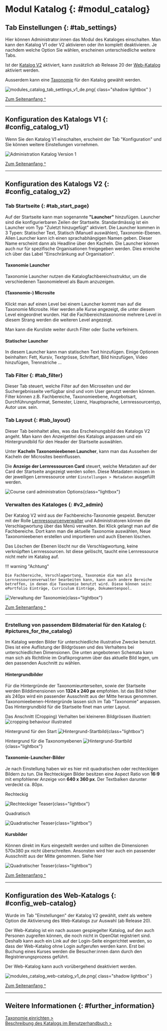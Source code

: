 # Modul Katalog {: #modul_catalog}

## Tab Einstellungen {: #tab_settings}

Hier können Administrator:innen das Modul des Kataloges einschalten. Man kann den Katalog V1 oder V2 aktivieren oder ihn komplett deaktivieren. Je nachdem welche Option Sie wählen, erscheinen unterschiedliche weitere Tabs.

Ist der [Katalog V2](#config_catalog_v2) aktiviert, kann zusätzlich ab Release 20 der [Web-Katalog](#config_web-catalog) aktiviert werden. 

Ausserdem kann eine [Taxonomie](Modules_Taxonomy.de.md) für den Katalog gewählt werden.

![modules_catalog_tab_settings_v1_de.png](assets/modules_catalog_tab_settings_v1_de.png){ class="shadow lightbox" }

[Zum Seitenanfang ^](#modul_catalog)

---


## Konfiguration des Katalogs V1 {: #config_catalog_v1}

Wenn Sie den Katalog V1 einschalten, erscheint der Tab "Konfiguration" und Sie können weitere Einstellungen vornehmen. 

![Administration Katalog Version 1](assets/Admin_KatalogV1.png)
    
[Zum Seitenanfang ^](#modul_catalog)

---


## Konfiguration des Katalogs V2 {: #config_catalog_v2}

### Tab Startseite {: #tab_start_page}

Auf der Startseite kann man sogenannte **"Launcher"** hinzufügen. Launcher sind die konfigurierbaren Zeilen der Startseite. Standardmässig ist ein Launcher vom Typ "Zuletzt hinzugefügt" aktiviert. Die Launcher kommen in 3 Typen: Statischer Text, Statisch (Manuell auswählen), Taxonomie-Ebenen.
Allen Launcher kann ich einen sprachabhängigen Namen geben. Dieser Name erscheint dann als Headline über den Kacheln. Die Launcher können auch nur für spezifische Organisationen freigegeben werden. Dies erreiche ich über das Label "Einschränkung auf Organisation".

#### Taxonomie Launcher

Taxonomie Launcher nutzen die Katalogfachbereichsstruktur, um die verschiedenen Taxonomielevel als Baum anzuzeigen.

#### (Taxonomie-) Microsite

Klickt man auf einen Level bei einem Launcher kommt man auf die Taxonomie Microsite. Hier werden alle Kurse angezeigt, die unter diesem Level eingeordnet wurden. Hat die Fachbereichstaxonomie mehrere Level in diesem Strang werden die weiteren Level angezeigt.

Man kann die Kursliste weiter durch Filter oder Suche verfeinern.

#### Statischer Launcher

In diesem Launcher kann man statischen Text hinzufügen. Einige Optionen beinhalten: Fett, Kursiv, Textgrösse, Schriftart, Bild hinzufügen, Video hinzufügen, Trennstriche ...

### Tab Filter {: #tab_filter}

Dieser Tab steuert, welche Filter auf den Microseiten und der Suchergebnisseite verfügbar sind und vom User genutzt werden können. Filter können z.B. Fachbereiche, Taxonomieebene, Angebotsart, Durchführungsformat, Semester, Lizenz, Hauptsprache, Lernressourcentyp, Autor usw. sein. 

### Tab Layout {: #tab_layout}

Dieser Tab beinhaltet alles, was das Erscheinungsbild des Katalogs V2 angeht. Man kann den Anzeigetitel des Katalogs anpassen und ein Hintergrundbild für den Header der Startseite auswählen.

Unter **Kacheln Taxonomieebenen Launcher**, kann man das Aussehen der Kacheln der Microsites beeinflussen.

Die **Anzeige der Lernressourcen Card** steuert, welche Metadaten auf der Card der Startseite angezeigt werden sollen. Diese Metadaten müssen in der jeweiligen Lernressource unter `Einstellungen > Metadaten` ausgefüllt werden.

![Course card administration Options](assets/course-card-admin.de.jpg){class="lightbox"}

### Verwalten des Kataloges {: #v2_admin}

Der Katalog V2 wird aus der Fachbereichs-Taxonomie gespeist. Benutzer mit der Rolle [Lernressourcenverwalter](../../manual_user/basic_concepts/Roles_Rights.de.md) und Administratoren können die Verschlagwortung über das Menü verwalten.
Bei Klick gelangt man auf die Fachbereiche. Dort kann man die aktuelle Taxonomie auswählen, Neue Taxonomieebenen erstellen und importieren und auch Ebenen löschen.

Das Löschen der Ebenen löscht nur die Verschlagwortung, keine verknüpften Lernressourcen. Ist diese gelöscht, taucht eine Lernressource nicht mehr im Katalog auf.

!!! warning "Achtung"

    Die Fachbereiche, Verschlagwortung, Taxonomie die man als Lernressourcenverwalter bearbeiten kann, kann auch andere Bereiche betreffen, in denen die Taxonomie benutzt wird. Diese können sein: ePortfolio Einträge, Curriculum Einträge, Dokumentenpool.

![Verwaltung der Taxonomie](assets/taxonomy-management.de.jpg){class="lightbox"}

[Zum Seitenanfang ^](#modul_catalog)

---


### Erstellung von passendem Bildmaterial für den Katalog {: #pictures_for_the_catalog}

Im Katalog werden Bilder für unterschiedliche illustrative Zwecke benutzt. Dies ist eine Auflistung der Bildgrössen und des Verhaltens bei unterschiedlichen Dimensionen. Die unten angebotenen Schemata kann man sich als Richtlinie im Grafikprogramm über das aktuelle Bild legen, um den passenden Auschnitt zu wählen.

#### Hintergrundbilder

Für die Hintergründe der Taxonomieunterseiten, sowie der Startseite werden Bilddimensionen von **1324 x 240 px** empfohlen. Ist das Bild höher als 240px wird ein passender Ausschnitt aus der Mitte heraus genommen.
Taxonomieebenen-Hintergründe lassen sich im Tab "Taxonomie" anpassen.
Das Hintergrundbild für die Startseite finet man unter Layout.

Das Anschnitt (Cropping) Verhalten bei kleineren Bildgrössen illustriert:
![cropping behaviour illustrated](assets/catalog_cropping.png)

Hintergrund für den Start
![Hintergrund-Startbild](assets/catalog_background_start.png){class="lightbox"}

Hintergrund für die Taxonomyebenen
![Hintergrund-Startbild](assets/catalog_background_taxonomy.png){class="lightbox"}

#### Taxonomie-Launcher-Bilder
Je nach Einstellung haben wir es hier mit quadratischen oder rechteckigen Bildern zu tun.
Die Rechteckigen Bilder besitzen eine Aspect Ratio von **16:9** mit empfohlener Anzeige von **640 x 360 px**. Der Textbalken darunter verdeckt ca. 80px.

Rechteckig

![Rechteckiger Teaser](assets/catalog_taxteaser.png){class="lightbox"}

Quadratisch

![Quadratischer Teaser](assets/catalog_taxteaser_square.png){class="lightbox"}

#### Kursbilder

Können direkt im Kurs eingestellt werden und sollten die Dimensionen 570x380 px nicht überschreiten. Ansonsten wird hier auch ein passender Ausschnitt aus der Mitte genommen. Siehe hier

![Quadratischer Teaser](assets/catalog_course.png){class="lightbox"}

[Zum Seitenanfang ^](#modul_catalog)

---

## Konfiguration des Web-Katalogs {: #config_web-catalog}

Wurde im Tab "Einstellungen" der Katalog V2 gewählt, steht als weitere Option die Aktivierung des Web-Katalogs zur Auswahl (ab Release 20).

Der Web-Katalog ist ein nach aussen gespiegelter Katalog, auf den auch Personen zugreifen können, die noch nicht in OpenOlat registriert sind. Deshalb kann auch ein Link auf der Login-Seite eingerichtet werden, so dass der Web-Katalog ohne Login aufgerufen werden kann. Erst bei Buchung eines Kurses werden die Besucher:innen dann durch den Registrierungsprozess geführt.

Der Web-Katalog kann auch vorübergehend deaktiviert werden.

![modules_catalog_web-catalog_v1_de.png](assets/modules_catalog_web-catalog_v1_de.png){ class="shadow lightbox" }

[Zum Seitenanfang ^](#modul_catalog)


---

## Weitere Informationen {: #further_information}

[Taxonomie einrichten >](Modules_Taxonomy.de.md)<br>
[Beschreibung des Katalogs im Benutzerhandbuch >](../../../manual_user/area_modules/catalog2.0.de.md)<br>


